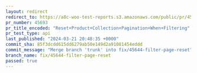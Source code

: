 ```yaml
---
layout: redirect
redirect_to: https://a8c-woo-test-reports.s3.amazonaws.com/public/pr/45693/api/index.html
pr_number: 45693
pr_title_encoded: "Reset+Product+Collection+Pagination+When+Filtering"
pr_test_type: api
last_published: "2024-03-21 20:48:35 +0000"
commit_sha: 85f3dcdd615dd6279ab50e149d2a91081454eddd
commit_message: "Merge branch 'trunk' into fix/45644-filter-page-reset"
branch_name: fix/45644-filter-page-reset
passed: true
---
```

